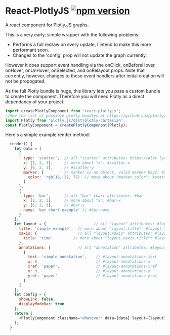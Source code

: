 React-PlotlyJS [![npm version](https://badge.fury.io/js/react-plotlyjs.svg)](http://badge.fury.io/js/react-plotlyjs)
=============


A react component for Plotly.JS graphs.

This is a very early, simple wrapper with the following problems:
* Performs a full redraw on every update, I intend to make this more performant soon.
* Changes to the 'config' prop will not update the graph currently.

However it does support event handling via the onClick, onBeforeHover, onHover, onUnHover, onSelected, and onRelayout props.
Note that currently, however, changes to these event handlers after initial creation will not be propogated.

As the full Plotly bundle is huge, this library lets you pass a custom bundle to create the component. Therefore you will need Plotly as a direct dependancy of your project.


```javascript
import createPlotlyComponent from 'react-plotlyjs';
//See the list of possible plotly bundles at https://github.com/plotly/plotly.js/blob/master/dist/README.md#partial-bundles or roll your own
import Plotly from 'plotly.js/dist/plotly-cartesian';
const PlotlyComponent = createPlotlyComponent(Plotly);
```

Here's a simple example render method:


```javascript
  render() {
    let data = [
      {
        type: 'scatter',  // all "scatter" attributes: https://plot.ly/javascript/reference/#scatter
        x: [1, 2, 3],     // more about "x": #scatter-x
        y: [6, 2, 3],     // #scatter-y
        marker: {         // marker is an object, valid marker keys: #scatter-marker
          color: 'rgb(16, 32, 77)' // more about "marker.color": #scatter-marker-color
        }
      },
      {
        type: 'bar',      // all "bar" chart attributes: #bar
        x: [1, 2, 3],     // more about "x": #bar-x
        y: [6, 2, 3],     // #bar-y
        name: 'bar chart example' // #bar-name
      }
    ];
    let layout = {                     // all "layout" attributes: #layout
      title: 'simple example',  // more about "layout.title": #layout-title
      xaxis: {                  // all "layout.xaxis" attributes: #layout-xaxis
        title: 'time'         // more about "layout.xaxis.title": #layout-xaxis-title
      },
      annotations: [            // all "annotation" attributes: #layout-annotations
        {
          text: 'simple annotation',    // #layout-annotations-text
          x: 0,                         // #layout-annotations-x
          xref: 'paper',                // #layout-annotations-xref
          y: 0,                         // #layout-annotations-y
          yref: 'paper'                 // #layout-annotations-yref
        }
      ]
    };
    let config = {
      showLink: false,
      displayModeBar: true
    };
    return (
      <PlotlyComponent className="whatever" data={data} layout={layout} config={config}/>
    );
  }

```

